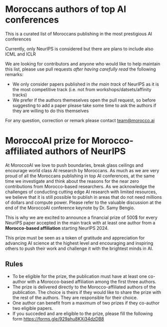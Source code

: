 # Moroccans authors of top AI conferences
This is a curated list of Moroccans publishing in the most prestigious AI conferences

Currently, only NeurIPS is considered but there are plans to include also ICML and ICLR

We are looking for contributors and anyone who would like to help maintain this list, please use pull requests *after having carefully read* the following remarks:
* We only consider papers published in *the main track* of NeurIPS as it is the most competitive track (i.e. not from workshops/datsets/affinity tracks)
* We prefer if the authors themeselves open the pull request, so before suggesting to add a paper please take some time to ask the authors if they are willing to do this themselves

For any question, correction or remark please contact team@morocco.ai

# MoroccoAI prize for Morocco-affiliated authors of NeurIPS

At MoroccoAI we love to push boundaries, break glass ceilings and encourage world class AI research by Moroccans. As much as we are very proud of all the Moroccans publishing in top AI conferences, at the same time we investigate and think about the reasons for the near zero contributions from Morocco-based researchers. As we acknowledge the challenges of conducting cutting edge AI research with limited resources, we believe that it is still possible to publish in areas that do not need millions of dollars and compute power. Please refer to the valuable discussion at the end of the MoroccoAI conference keynote by Dr. Samy Bengio.

This is why we are excited to announce a financial prize of 500$ for every NeurIPS paper accepted in the main track with at least one author from a **Morocco-based affiliation** starting NeurIPS 2024. 

This prize must be seen as a token of gratitude and appreciation for advancing AI science at the highest level and encouraging and inspiring others to push their work and challenge it with the brightest minds in AI.

## Rules 

* To be eligible for the prize, the publication must have at least one co-author with a Morocco-based affiliation among the first three authors.
* The prize is delivered directly to the Morocco-affiliated authors of the publication. The choice is theirs if they would like to share the prize with the rest of the authors. They are responsible for their choice.
* One author can benefit from a maximum of two prizes if they co-author two eligible papers.  
* If you succeded and are eligible to the prize, please fill the following form https://forms.gle/929ahu8KXj34dzDB8







